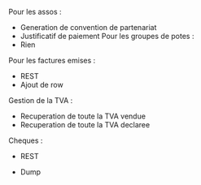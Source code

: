 Pour les assos :
* Generation de convention de partenariat
* Justificatif de paiement
Pour les groupes de potes :
* Rien

Pour les factures emises :
* REST
* Ajout de row

Gestion de la TVA :
* Recuperation de toute la TVA vendue
* Recuperation de toute la TVA declaree

Cheques :
* REST

* Dump

